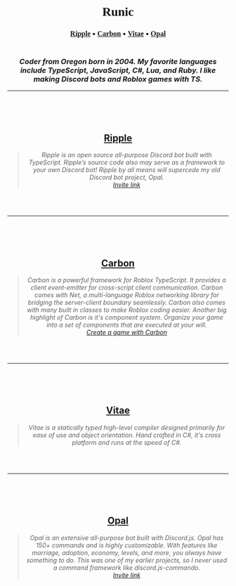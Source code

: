 <title>Runic | Coding made fun</title>
<link rel="shortcut icon" type="image/png" href="favicon.png"/>
<h1 align="center">
    <br>
    <strong style="font-family: Verdana;">
    Runic
    </strong>
    <br>
</h1>
<h3 align="center">
    <a style="font-family: Verdana;" href="#ripple">Ripple</a>
    •
    <a style="font-family: Verdana;"  href="#carbon">Carbon</a>
    •
    <a style="font-family: Verdana;" href="#vitae">Vitae</a>
    •
    <a style="font-family: Verdana;" href="#opal">Opal</a>
</h3>
<h3 align="center">
    <br>
    <i>
    Coder from Oregon born in 2004. My favorite languages include TypeScript, JavaScript, C#, Lua, and Ruby. I like making Discord bots and Roblox games with TS.
    </i>
    <br>
</h3>
<hr/>
<br><br><br>
<h2 id="ripple" align="center">
    <strong>
        <a title="Ripple" href="https://alpharunic.github.io/Ripple">
        Ripple
        </a>
    </strong>
</h2>
<blockquote align="center">
    <i>
    Ripple is an open source all-purpose Discord bot built with TypeScript. Ripple’s source code also may serve as a framework to your own Discord bot! Ripple by all means will supercede my old Discord bot project, Opal.
    <br>
    <a title="Invite Ripple" href="https://bit.ly/2SjjB3d">Invite link</a>
    </i>
</blockquote>
<br><br>
<hr/>
<br><br><br>
<h2 id="carbon" align="center">
    <strong>
        <a title="Carbon" href="https://github.com/AlphaRunic/Carbon">
        Carbon
        </a>
    </strong>
</h2>
<blockquote align="center">
    <i>
    Carbon is a powerful framework for Roblox TypeScript. It provides a client event-emitter for cross-script client communication. Carbon comes with Net, a multi-language Roblox networking library for bridging the server-client boundary seamlessly. Carbon also comes with many built in classes to make Roblox coding easier. Another big highlight of Carbon is it's component system. Organize your game into a set of components that are executed at your will.
        <br>
        <a title="Create a game repository using Carbon" href="https://github.com/AlphaRunic/Carbon/generate">Create a game with Carbon</a>
    </i>
</blockquote>
<br><br><hr/>
<br><br><br>
<h2 id="carbon" align="center">
    <strong>
        <a title="Vitae" href="https://github.com/AlphaRunic/Vitae">
        Vitae
        </a>
    </strong>
</h2>
<blockquote align="center">
    <i>
    Vitae is a statically typed high-level compiler designed primarily for ease of use and object orientation. Hand crafted in C#, it's cross platform and runs at the speed of C#.
    </i>
</blockquote>
<br><br><hr/>
<br><br><br>
<h2 id="carbon" align="center">
    <strong>
        <a title="Opal" href="https://github.com/AlphaRunic/Opal-Discord.js">
        Opal
        </a>
    </strong>
</h2>
<blockquote align="center">
    <i>
    Opal is an extensive all-purpose bot built with Discord.js. Opal has 150+ commands and is highly customizable. With features like marriage, adoption, economy, levels, and more, you always have something to do. This was one of my earlier projects, so I never used a command framework like discord.js-commando.
        <br>
        <a title="Invite Opal" href="https://discordapp.com/oauth2/authorize?client_id=724467880724267008&scope=bot&permissions=8">Invite link</a>
    </i>
</blockquote>
